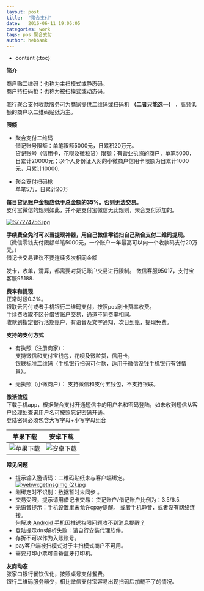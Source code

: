 ```yaml
---
layout: post
title:  "聚合支付"
date:   2016-06-11 19:06:05
categories: work
tags: pos 聚合支付
author: hebbank
---
```


* content
{:toc}

**简介**    

商户贴二维码：也称为主扫模式或静态码。  
商户持扫码枪：也称为被扫模式或动态码。  

我行聚合支付收款服务可为商家提供二维码或扫码机 **（二者只能选一）** ，高频低额的商户以二维码贴纸为主。  




**限额**  
- 聚合支付二维码  
借记账号限额：单笔限额5000元，日累积20万元。    
贷记账号（信用卡，花呗及微粒贷）限额：有营业执照的商户，单笔5000，日累计20000元；以个人身份证入网的小微商户信用卡限额为日累计1000元，月累计10000.  

- 聚合支付扫码枪  
单笔5万，日累计20万  

**每日贷记账户金额应低于总金额的35%。否则无法交易。**  
支付宝微信的规则如此，并不是支付宝微信无此规则，聚合支付添加的。  

[![677274756.jpg](https://i.loli.net/2018/11/02/5bdb9be318190.jpg)](https://i.loli.net/2018/11/02/5bdb9be318190.jpg)  

**手续费全免时可以当提现神器，用自己微信零钱扫自己聚合支付二维码提现。**  
（微信零钱支付限额单笔5000元，一个账户一年最高可以向一个收款码支付20万元。）  
借记卡交易建议不要连续多次相同金额  

发卡，收单，清算，都需要对贷记账户交易进行限制。
微信客服95017，支付宝客服95188.   

**费率和提现**   
正常时段0.3%。  
银联云闪付或者手机银行二维码支付，按照pos刷卡费率收费。  
手续费收取不区分借贷账户交易，通道不同费率相同。    
收款到指定银行活期账户，有语音及文字通知，次日到账，提现免费。  

**支持的支付方式**  
- 有执照（注册商家）：  
支持微信和支付宝钱包，花呗及微粒贷，信用卡，  
银联标准二维码（手机银行扫码可付款，适用于微信没钱手机银行有钱情景）。

- 无执照（小微商户）：
  支持微信和支付宝钱包，不支持银联。    

**激活流程**    
下载手机app，根据聚合支付开通短信中的用户名和密码登陆，如未收到短信从客户经理处查询用户名可按照忘记密码开通。  
登陆密码必须包含大写字母+小写字母组合

| 苹果下载|安卓下载|
|:--------:|:--------:|
|  ![苹果下载](http://creditcard.hebbank.com/image/ioscodeadress.jpg)  | ![安卓下载](https://i.loli.net/2019/06/16/5d05c3554d14c99549.jpg) |  


**常见问题**  

-  提示输入邀请码：二维码贴纸未与客户端绑定。  
[![webwxgetmsgimg (2).jpg](https://i.loli.net/2018/11/02/5bdb9c73ceaa4.jpg)](https://i.loli.net/2018/11/02/5bdb9c73ceaa4.jpg)
- 刚绑定时不识别：数据暂时未同步  。  
- 交易受限，提示请用借记卡交易：贷记账户/借记账户比例为：3.5/6.5.  
- 无语音提示：手机设置里未允许cpay提醒。  或者手机静音，或者没有网络连接。  
[何解决 Android 手机因推送权限问题收不到消息提醒？](https://www.rongcloud.cn/docs/android_message_notification.html#question)
- 登陆提示dns解析失败：请自行安装代理软件。  
- 存折不可以作为入账账号。  
- pay客户端被扫模式对于主扫模式商户不可用。  
- 需要打印小票可自备蓝牙打印机。  

**友商动态**    
张家口银行餐饮优化，按照桌号支付餐费。    
银行二维码服务器少，相比微信支付宝容易出现扫码后加载不了的情况。    
